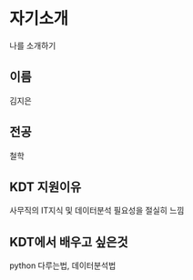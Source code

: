 # 자기소개
나를 소개하기

## 이름
김지은

## 전공
철학

## KDT 지원이유
사무직의 IT지식 및 데이터분석 필요성을 절실히 느낌

## KDT에서 배우고 싶은것
python 다루는법, 데이터분석법